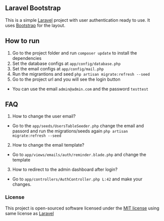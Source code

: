 ## Laravel Bootstrap


This is a simple [Laravel](http://laravel.com/) project with user authentication ready to use.
It uses [Bootstrap](http://getbootstrap.com) for the layout.

## How to run

1. Go to the project folder and run `composer update` to install the dependencies
2. Set the database configs at `app/config/database.php`
3. Set the email configs at `app/config/mail.php`
4. Run the migrantions and seed `php artisan migrate:refresh --seed`
5. Go to the project url and you will see the login button
- You can use the email `admin@admin.com` and the password `testtest`


## FAQ

1. How to change the user email?
- Go to the `app/seeds/UsersTableSeeder.php` change the email and passord and run the migrations/seeds again `php artisan migrate:refresh --seed` 

2. How to change the email template?
- Go to `app/views/emails/auth/reminder.blade.php` and change the template

3. How to redirect to the admin dashboard after login?
- Go to `app/controllers/AuthController.php L:42` and make your changes.


### License

This project is open-sourced software licensed under the [MIT license](http://opensource.org/licenses/MIT) using same license as [Laravel](http://laravel.com/)
